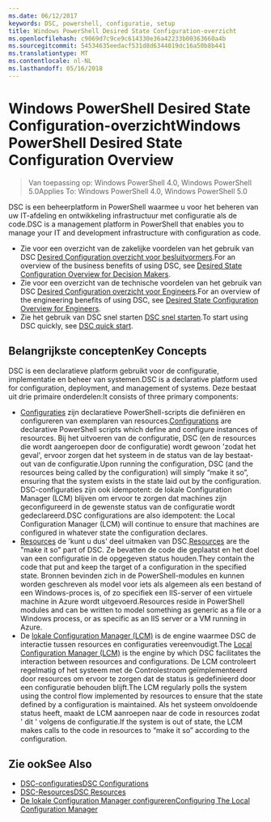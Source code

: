 ```yaml
---
ms.date: 06/12/2017
keywords: DSC, powershell, configuratie, setup
title: Windows PowerShell Desired State Configuration-overzicht
ms.openlocfilehash: c9069d7c9ce9c614330e36a42233b00363660a4b
ms.sourcegitcommit: 54534635eedacf531d8d6344019dc16a50b8b441
ms.translationtype: MT
ms.contentlocale: nl-NL
ms.lasthandoff: 05/16/2018
---
```

# <a name="windows-powershell-desired-state-configuration-overview"></a><span data-ttu-id="ff1e5-103">Windows PowerShell Desired State Configuration-overzicht</span><span class="sxs-lookup"><span data-stu-id="ff1e5-103">Windows PowerShell Desired State Configuration Overview</span></span>

> <span data-ttu-id="ff1e5-104">Van toepassing op: Windows PowerShell 4.0, Windows PowerShell 5.0</span><span class="sxs-lookup"><span data-stu-id="ff1e5-104">Applies To: Windows PowerShell 4.0, Windows PowerShell 5.0</span></span>

<span data-ttu-id="ff1e5-105">DSC is een beheerplatform in PowerShell waarmee u voor het beheren van uw IT-afdeling en ontwikkeling infrastructuur met configuratie als de code.</span><span class="sxs-lookup"><span data-stu-id="ff1e5-105">DSC is a management platform in PowerShell that enables you to manage your IT and development infrastructure with configuration as code.</span></span>

- <span data-ttu-id="ff1e5-106">Zie voor een overzicht van de zakelijke voordelen van het gebruik van DSC [Desired Configuration overzicht voor besluitvormers](decisionMaker.md).</span><span class="sxs-lookup"><span data-stu-id="ff1e5-106">For an overview of the business benefits of using DSC, see [Desired State Configuration Overview for Decision Makers](decisionMaker.md).</span></span>
- <span data-ttu-id="ff1e5-107">Zie voor een overzicht van de technische voordelen van het gebruik van DSC [Desired Configuration overzicht voor Engineers](DscForEngineers.md).</span><span class="sxs-lookup"><span data-stu-id="ff1e5-107">For an overview of the engineering benefits of using DSC, see [Desired State Configuration Overview for Engineers](DscForEngineers.md).</span></span>
- <span data-ttu-id="ff1e5-108">Zie het gebruik van DSC snel starten [DSC snel starten](quickStart.md).</span><span class="sxs-lookup"><span data-stu-id="ff1e5-108">To start using DSC quickly, see [DSC quick start](quickStart.md).</span></span>

## <a name="key-concepts"></a><span data-ttu-id="ff1e5-109">Belangrijkste concepten</span><span class="sxs-lookup"><span data-stu-id="ff1e5-109">Key Concepts</span></span>

<span data-ttu-id="ff1e5-110">DSC is een declaratieve platform gebruikt voor de configuratie, implementatie en beheer van systemen.</span><span class="sxs-lookup"><span data-stu-id="ff1e5-110">DSC is a declarative platform used for configuration, deployment, and management of systems.</span></span> <span data-ttu-id="ff1e5-111">Deze bestaat uit drie primaire onderdelen:</span><span class="sxs-lookup"><span data-stu-id="ff1e5-111">It consists of three primary components:</span></span>

- <span data-ttu-id="ff1e5-112">[Configuraties](configurations.md) zijn declaratieve PowerShell-scripts die definiëren en configureren van exemplaren van resources.</span><span class="sxs-lookup"><span data-stu-id="ff1e5-112">[Configurations](configurations.md) are declarative PowerShell scripts which define and configure instances of resources.</span></span>
    <span data-ttu-id="ff1e5-113">Bij het uitvoeren van de configuratie, DSC (en de resources die wordt aangeroepen door de configuratie) wordt gewoon 'zodat het geval', ervoor zorgen dat het systeem in de status van de lay bestaat-out van de configuratie.</span><span class="sxs-lookup"><span data-stu-id="ff1e5-113">Upon running the configuration, DSC (and the resources being called by the configuration) will simply “make it so”, ensuring that the system exists in the state laid out by the configuration.</span></span>
    <span data-ttu-id="ff1e5-114">DSC-configuraties zijn ook idempotent: de lokale Configuration Manager (LCM) blijven om ervoor te zorgen dat machines zijn geconfigureerd in de gewenste status van de configuratie wordt gedeclareerd.</span><span class="sxs-lookup"><span data-stu-id="ff1e5-114">DSC configurations are also idempotent: the Local Configuration Manager (LCM) will continue to ensure that machines are configured in whatever state the configuration declares.</span></span>
- <span data-ttu-id="ff1e5-115">[Resources](resources.md) de 'kunt u dus' deel uitmaken van DSC.</span><span class="sxs-lookup"><span data-stu-id="ff1e5-115">[Resources](resources.md) are the "make it so" part of DSC.</span></span> <span data-ttu-id="ff1e5-116">Ze bevatten de code die geplaatst en het doel van een configuratie in de opgegeven status houden.</span><span class="sxs-lookup"><span data-stu-id="ff1e5-116">They contain the code that put and keep the target of a configuration in the specified state.</span></span>
    <span data-ttu-id="ff1e5-117">Bronnen bevinden zich in de PowerShell-modules en kunnen worden geschreven als model voor iets als algemeen als een bestand of een Windows-proces is, of zo specifiek een IIS-server of een virtuele machine in Azure wordt uitgevoerd.</span><span class="sxs-lookup"><span data-stu-id="ff1e5-117">Resources reside in PowerShell modules and can be written to model something as generic as a file or a Windows process, or as specific as an IIS server or a VM running in Azure.</span></span>
- <span data-ttu-id="ff1e5-118">De [lokale Configuration Manager (LCM)](metaConfig.md) is de engine waarmee DSC de interactie tussen resources en configuraties vereenvoudigt.</span><span class="sxs-lookup"><span data-stu-id="ff1e5-118">The [Local Configuration Manager (LCM)](metaConfig.md) is the engine by which DSC facilitates the interaction between resources and configurations.</span></span>
    <span data-ttu-id="ff1e5-119">De LCM controleert regelmatig of het systeem met de Controlestroom geïmplementeerd door resources om ervoor te zorgen dat de status is gedefinieerd door een configuratie behouden blijft.</span><span class="sxs-lookup"><span data-stu-id="ff1e5-119">The LCM regularly polls the system using the control flow implemented by resources to ensure that the state defined by a configuration is maintained.</span></span>
    <span data-ttu-id="ff1e5-120">Als het systeem onvoldoende status heeft, maakt de LCM aanroepen naar de code in resources zodat ' dit ' volgens de configuratie.</span><span class="sxs-lookup"><span data-stu-id="ff1e5-120">If the system is out of state, the LCM makes calls to the code in resources to “make it so” according to the configuration.</span></span>

## <a name="see-also"></a><span data-ttu-id="ff1e5-121">Zie ook</span><span class="sxs-lookup"><span data-stu-id="ff1e5-121">See Also</span></span>

- [<span data-ttu-id="ff1e5-122">DSC-configuraties</span><span class="sxs-lookup"><span data-stu-id="ff1e5-122">DSC Configurations</span></span>](configurations.md)
- [<span data-ttu-id="ff1e5-123">DSC-Resources</span><span class="sxs-lookup"><span data-stu-id="ff1e5-123">DSC Resources</span></span>](resources.md)
- [<span data-ttu-id="ff1e5-124">De lokale Configuration Manager configureren</span><span class="sxs-lookup"><span data-stu-id="ff1e5-124">Configuring The Local Configuration Manager</span></span>](metaConfig.md)